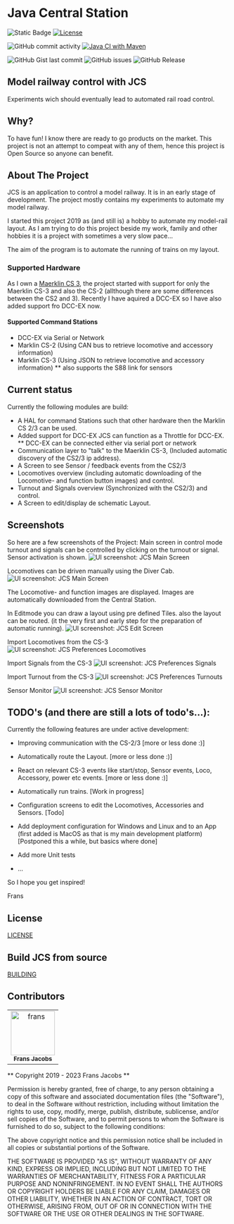 # Java Central Station

![Static Badge](https://img.shields.io/badge/Model_Railroad-Automation-blue) [![License](https://img.shields.io/badge/License-Apache%202.0-blue.svg)](https://opensource.org/licenses/Apache-2.0) 

![GitHub commit activity](https://img.shields.io/github/commit-activity/w/fransjacobs/model-railway) 
[![Java CI with Maven](https://github.com/fransjacobs/model-railway/actions/workflows/maven.yml/badge.svg?branch=master)](https://github.com/fransjacobs/model-railway/actions/workflows/maven.yml)

![GitHub Gist last commit](https://img.shields.io/github/last-commit/fransjacobs/model-railway)
![GitHub issues](https://img.shields.io/github/issues-raw/fransjacobs/model-railway)
![GitHub Release](https://img.shields.io/github/v/release/fransjacobs/model-railway)


## Model railway control with JCS
Experiments wich should eventually lead to automated rail road control.

## Why?
To have fun!
I know there are ready to go products on the market. This project is not an attempt to compeat with any of them,
hence this project is Open Source so anyone can benefit.

## About The Project
JCS is an application to control a model railway. It is in an early stage of development.
The project mostly contains my experiments to automate my model railway.

I started this project 2019 as (and still is) a hobby to automate my model-rail layout.
As I am trying to do this project beside my work, family and other hobbies it is a project with sometimes a very slow pace...

The aim of the program is to automate the running of trains on my layout.

### Supported Hardware
As I own a [Maerklin CS 3](https://www.marklin.nl/producten/details/article/60216), the project started with support
for only the Maerklin CS-3 and also the CS-2 (allthough there are some differences between the CS2 and 3).
Recently I have aquired a DCC-EX so I have also added support fro DCC-EX now.

#### Supported Command Stations
* DCC-EX via Serial or Network
* Marklin CS-2 (Using CAN bus to retrieve locomotive and accessory information)
* Marklin CS-3 (Using JSON to retrieve locomotive and accessory information)
** also supports the S88 link for sensors
 
## Current status
Currently the following modules are build:

* A HAL for command Stations such that other hardware then the Marklin CS 2/3 can be used.
* Added support for DCC-EX JCS can function as a Throttle for DCC-EX.
** DCC-EX can be connected either via serial port or network
* Communication layer to "talk" to the Maerklin CS-3, (Included automatic discovery of the CS2/3 ip address).
* A Screen to see Sensor / feedback events from the CS2/3
* Locomotives overview (including automatic downloading of the Locomotive- and function button images) and control.
* Turnout and Signals overview (Synchronized with the CS2/3) and control.
* A Screen to edit/display de schematic Layout.

## Screenshots
So here are a few screenshots of the Project:
Main screen in control mode turnout and signals can be controlled by clicking on the turnout or signal. 
Sensor activation is shown.
![UI screenshot: JCS Main Screen](assets/mainscreen.png?raw=true)

Locomotives can be driven manually using the Diver Cab.
![UI screenshot: JCS Main Screen](assets/driver_cab.png?raw=true)

The Locomotive- and function images are displayed. Images are automatically downloaded from the Central Station.

In Editmode you can draw a layout using pre defined Tiles.
also the layout can be routed. (it the very first and early step for the preparation of automatic running).
![UI screenshot: JCS Edit Screen](assets/mainscreen_edit_route.png?raw=true)

Import Locomotives from the CS-3
![UI screenshot: JCS Preferences Locomotives](assets/prefs_locomotives.png?raw=true)

Import Signals from the CS-3
![UI screenshot: JCS Preferences Signals](assets/prefs_signals.png?raw=true)

Import Turnout from the CS-3
![UI screenshot: JCS Preferences Turnouts](assets/prefs_turnouts.png?raw=true)

Sensor Monitor
![UI screenshot: JCS Sensor Monitor](assets/sensor_monitor.png?raw=true)

## TODO's (and there are still a lots of todo's...):

Currently the following features are under active development:
* Improving communication with the CS-2/3 [more or less done :)]
* Automatically route the Layout. [more or less done :)]
* React on relevant CS-3 events like start/stop, Sensor events, Loco, Accessory, power etc events. [more or less done :)]
* Automatically run trains. [Work in progress]

* Configuration screens to edit the Locomotives, Accessories and Sensors. [Todo]
* Add deployment configuration for Windows and Linux and to an App
  (first added is MacOS as that is my main development platform) [Postponed this a while, but basics where done]
* Add more Unit tests
* ...

So I hope you get inspired!

Frans

## License
[LICENSE](LICENSE.md)


## Build JCS from source
[BUILDING](BUILDING.md)

## Contributors

<table>
<tr>
    <td align="center">
        <a href="https://github.com/fransjacobs">
            <img src="https://avatars.githubusercontent.com/u/41232225?v=4" width="100;" alt="frans"/>
            <br />
            <sub><b>Frans Jacobs</b></sub>
        </a>
    </td>
</tr>
</table>


** Copyright 2019 - 2023 Frans Jacobs **

Permission is hereby granted, free of charge, to any person obtaining a copy of this software and associated documentation files (the "Software"),
to deal in the Software without restriction, including without limitation the rights to use, copy, modify, merge, publish, distribute, sublicense,
and/or sell copies of the Software, and to permit persons to whom the Software is furnished to do so, subject to the following conditions:

The above copyright notice and this permission notice shall be included in all copies or substantial portions of the Software.

THE SOFTWARE IS PROVIDED "AS IS", WITHOUT WARRANTY OF ANY KIND, EXPRESS OR IMPLIED, INCLUDING BUT NOT LIMITED TO THE WARRANTIES OF MERCHANTABILITY,
FITNESS FOR A PARTICULAR PURPOSE AND NONINFRINGEMENT. IN NO EVENT SHALL THE AUTHORS OR COPYRIGHT HOLDERS BE LIABLE FOR ANY CLAIM, DAMAGES OR OTHER LIABILITY,
WHETHER IN AN ACTION OF CONTRACT, TORT OR OTHERWISE, ARISING FROM, OUT OF OR IN CONNECTION WITH THE SOFTWARE OR THE USE OR OTHER DEALINGS IN THE SOFTWARE.
